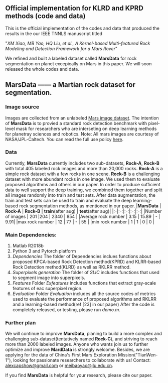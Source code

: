 ## Official implementation for KLRD and KPRD methods (code and data)
This is the official implementation of the codes and data that produced the results in the our IEEE TNNLS manuscript titled

"*XM Xiao, MB Yao, HQ Liu, et al., A Kernel-based Multi-featured Rock Modeling and Detection Framework for a Mars Rover*"

We refined and built a labeled dataset called **MarsData** for rock segmentation on planet excepically on Mars in this paper. We will soon released the whole codes and data. 

## MarsData  —— a Martian rock dataset for segmentation.
### Image source
Images are collected from an unlabeled [Mars image dataset](https://dominikschmidt.xyz/mars32k/). The intention of **MarsData** is to provied a standard rock detection benchmark with pixel-level mask for researchers who are interseting on deep learning methods for planetray sciences and robotics. Note: All mars images are courtesy of NASA/JPL-Caltech. You can read the full use policy [here](https://www.jpl.nasa.gov/jpl-image-use-policy).

### Data 
Currently, **MarsData** currently includes two sub-datasets, **Rock-A**, **Rock-B** with total 405 labeled rock images and more than 20,000 rocks. **Rock-A** is a simple rock dataset with a few rocks in one scene. **Rock-B** is a challenging dataset with more abundant rocks in one image. We used them to evaluate proposed algorithms and others in our paper. In order to produce sufficient data to well support the deep training, we combined them together and split all images randomly into train and test sets. After data augmentation, the train and test sets can be used to train and evaluate the deep learning-based rock segmentation methods, as mentioned in our paper. 
|**MarsData** | **Rock-A** | **Rock-B** | **train**(after aug) | **test**(after aug)|
|:-|:-:|:-:|:-:|:-:|
|Number of images     | 201  |204     | 2340 | 854 |
|Average rock number  | 3.15 | 15.89  | -    | 9.91|
|max rock number      | 12   | 77     | -    | 55  | 
|min rock number      | 1    | 1      | 0    |  0  | 

### Main Dependencies:
1. Matlab R2018b
2. Python 3 and Pytorch platform
3. *Dependencies* 
The folder of Dependencies inclues functions about proposed KPCA-based Rock Detection method(KPRD) and KLRR-based Rock Detection method(KLRD) as well as RKLRR method.  
3. *Superpixels generation* 
The folder of *SLIC* includes functions that used to segment image into superpixels.  
4. *Features*
Folder *Exfeatures* includes functions that extract gray-scale features of eac superpixel region.  
5. *Evaluation*
Folder *Evaluation* includes all the source codes of metrics used to evaluate the performance of proposed algorithms and RKLRR and a learning-based method(ref [23] in our paper)
After the code is completely released, or testing, please run *demo.m*. 
### Further plan
We will continue to improve **MarsData**, planing to build a more complex and challenging sub-dataset(tentatively named **Rock-C**), and striving to reach more than 2000 labeled images. Anyone who wants join us to further optimize and improve **MardData** is strongly welcome. Besides, we are applying for the data of China's First Mars Exploration Mission("TianWen-1"), looking for passionate researchers to collaborate with us! Contact: alexcapshow@gmail.com or meibaoyao@jlu.edu.cn. 

If you find **MarsData** is helpful for your research, please cite our paper.

